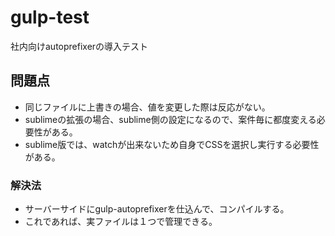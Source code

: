 # gulp-test

社内向けautoprefixerの導入テスト

## 問題点

* 同じファイルに上書きの場合、値を変更した際は反応がない。
* sublimeの拡張の場合、sublime側の設定になるので、案件毎に都度変える必要性がある。
* sublime版では、watchが出来ないため自身でCSSを選択し実行する必要性がある。

### 解決法

* サーバーサイドにgulp-autoprefixerを仕込んで、コンパイルする。
* これであれば、実ファイルは１つで管理できる。